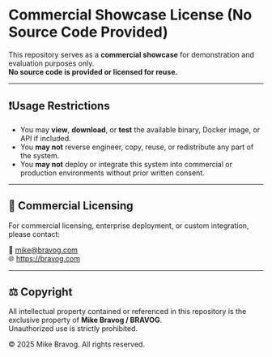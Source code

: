 # Commercial Showcase License (No Source Code Provided)

This repository serves as a **commercial showcase** for demonstration and evaluation purposes only.  
**No source code is provided or licensed for reuse.**

---

## ❗️Usage Restrictions

- You may **view**, **download**, or **test** the available binary, Docker image, or API if included.
- You **may not** reverse engineer, copy, reuse, or redistribute any part of the system.
- You **may not** deploy or integrate this system into commercial or production environments without prior written consent.

---

## 💼 Commercial Licensing

For commercial licensing, enterprise deployment, or custom integration, please contact:

📧 mike@bravog.com  
🌐 https://bravog.com

---

## ⚖️ Copyright

All intellectual property contained or referenced in this repository is the exclusive property of **Mike Bravog / BRAVOG**.  
Unauthorized use is strictly prohibited.

© 2025 Mike Bravog. All rights reserved.
